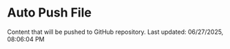 # Auto Push File

Content that will be pushed to GitHub repository.
Last updated: 06/27/2025, 08:06:04 PM